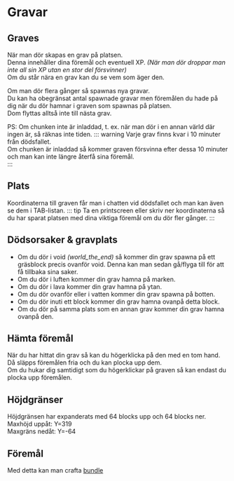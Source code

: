 # Gravar

## Graves
När man dör skapas en grav på platsen.  
Denna innehåller dina föremål och eventuell XP. *(När man dör droppar man inte all sin XP utan en stor del försvinner)*  
Om du står nära en grav kan du se vem som äger den.

Om man dör flera gånger så spawnas nya gravar.  
Du kan ha obegränsat antal spawnade gravar men föremålen du hade på dig när du dör hamnar i graven som spawnas på platsen.  
Dom flyttas alltså inte till nästa grav.  
  
PS: Om chunken inte är inladdad, t. ex. när man dör i en annan värld där ingen är, så räknas inte tiden.
::: warning
Varje grav finns kvar i 10 minuter från dödsfallet.  
Om chunken är inladdad så kommer graven försvinna efter dessa 10 minuter och man kan inte längre återfå sina föremål.  
:::

## Plats
Koordinaterna till graven får man i chatten vid dödsfallet och man kan även se dem i TAB-listan.
::: tip
Ta en printscreen eller skriv ner koordinaterna så du har sparat platsen med dina viktiga föremål om du dör fler gånger.
:::

## Dödsorsaker & gravplats
* Om du dör i void *(world_the_end)* så kommer din grav spawna på ett gräsblock precis ovanför void. Denna kan man sedan gå/flyga till för att få tillbaka sina saker.
* Om du dör i luften kommer din grav hamna på marken.
* Om du dör i lava kommer din grav hamna på ytan.
* Om du dör ovanför eller i vatten kommer din grav spawna på botten.
* Om du dör inuti ett block kommer din grav hamna ovanpå detta block.
* Om du dör på samma plats som en annan grav kommer din grav hamna ovanpå den.

## Hämta föremål
När du har hittat din grav så kan du högerklicka på den med en tom hand. Då släpps föremålen fria och du kan plocka upp dem.  
Om du hukar dig samtidigt som du högerklickar på graven så kan endast du plocka upp föremålen.

## Höjdgränser
Höjdgränsen har expanderats med 64 blocks upp och 64 blocks ner.  
Maxhöjd uppåt: Y=319  
Maxgräns nedåt: Y=-64

## Föremål
Med detta kan man crafta [bundle](https://minecraft.fandom.com/wiki/Bundle)